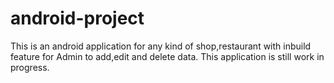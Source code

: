 # android-project
This is an android application for any kind of shop,restaurant with inbuild feature for Admin to add,edit and delete data.
This application is still work in progress.
